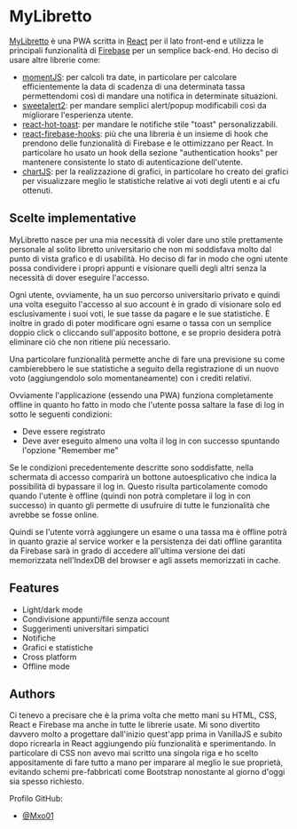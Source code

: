 # MyLibretto

[MyLibretto](https://mylibretto.web.app/) è una PWA scritta in [React](https://react.dev/) per il lato front-end e utilizza le principali funzionalità di [Firebase](https://firebase.google.com/) per un semplice back-end. Ho deciso di usare altre librerie come:

- [momentJS](https://momentjs.com/): per calcoli tra date, in particolare per calcolare efficientemente la data di scadenza di una determinata tassa permettendomi così di mandare una notifica in determinate situazioni.
- [sweetalert2](https://sweetalert2.github.io/): per mandare semplici alert/popup modificabili così da migliorare l'esperienza utente.
- [react-hot-toast](https://react-hot-toast.com/): per mandare le notifiche stile "toast" personalizzabili.
- [react-firebase-hooks](https://www.npmjs.com/package/react-firebase-hooks): più che una libreria è un insieme di hook che prendono delle funzionalità di Firebase e le ottimizzano per React. In particolare ho usato un hook della sezione "authentication hooks" per mantenere consistente lo stato di autenticazione dell'utente.
- [chartJS](https://www.chartjs.org/): per la realizzazione di grafici, in particolare ho creato dei grafici per visualizzare meglio le statistiche relative ai voti degli utenti e ai cfu ottenuti.

## Scelte implementative

MyLibretto nasce per una mia necessità di voler dare uno stile prettamente personale al solito libretto universitario che non mi soddisfava molto dal punto di vista grafico e di usabilità. Ho deciso di far in modo che ogni utente possa condividere i propri appunti e visionare quelli degli altri senza la necessità di dover eseguire l'accesso. 

Ogni utente, ovviamente, ha un suo percorso universitario privato e quindi una volta eseguito l'accesso al suo account è in grado di visionare solo ed esclusivamente i suoi voti, le sue tasse da pagare e le sue statistiche. È inoltre in grado di poter modificare ogni esame o tassa con un semplice doppio click o cliccando sull'apposito bottone, e se proprio desidera potrà eliminare ciò che non ritiene più necessario. 

Una particolare funzionalità permette anche di fare una previsione su come cambierebbero le sue statistiche a seguito della registrazione di un nuovo voto (aggiungendolo solo momentaneamente) con i crediti relativi.

Ovviamente l'applicazione (essendo una PWA) funziona completamente offline in quanto ho fatto in modo che l'utente possa saltare la fase di log in sotto le seguenti condizioni:

- Deve essere registrato
- Deve aver eseguito almeno una volta il log in con successo spuntando l'opzione "Remember me"

Se le condizioni precedentemente descritte sono soddisfatte, nella schermata di accesso comparirà un bottone autoesplicativo che indica la possibilità di bypassare il log in. Questo risulta particolamente comodo quando l'utente è offline (quindi non potrà completare il log in con successo) in quanto gli permette di usufruire di tutte le funzionalità che avrebbe se fosse online. 

Quindi se l'utente vorrà aggiungere un esame o una tassa ma è offline potrà in quanto grazie al service worker e la persistenza dei dati offline garantita da Firebase sarà in grado di accedere all'ultima versione dei dati memorizzata nell'IndexDB del browser e agli assets memorizzati in cache.

## Features

- Light/dark mode
- Condivisione appunti/file senza account
- Suggerimenti universitari simpatici
- Notifiche
- Grafici e statistiche
- Cross platform
- Offline mode

## Authors

Ci tenevo a precisare che è la prima volta che metto mani su HTML, CSS, React e Firebase ma anche in tutte le librerie usate. Mi sono divertito davvero molto a progettare dall'inizio quest'app prima in VanillaJS e subito dopo ricrearla in React aggiungendo più funzionalità e sperimentando. In particolare di CSS non avevo mai scritto una singola riga e ho scelto appositamente di fare tutto a mano per imparare al meglio le sue proprietà, evitando schemi pre-fabbricati come Bootstrap nonostante al giorno d'oggi sia spesso richiesto.

Profilo GitHub:
- [@Mxo01](https://github.com/Mxo01)

